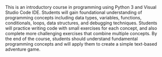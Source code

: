 This is an introductory course in programming using Python 3 and Visual Studio Code IDE. Students will gain foundational understanding of programming concepts including data types, variables, functions, conditionals, loops, data structures, and debugging techniques. Students will practice writing code with small exercises for each concept, and also complete more challenging exercises that combine multiple concepts. By the end of the course, students should understand fundamental programming concepts and will apply them to create a simple text-based adventure game.